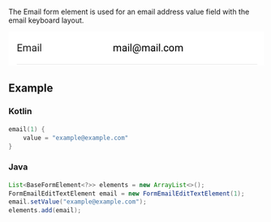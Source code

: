 The Email form element is used for an email address value field with the email keyboard layout.

![Example](/images/Email.PNG)

## Example

### Kotlin

```kotlin
email(1) {
    value = "example@example.com"
}
```

### Java

```java
List<BaseFormElement<?>> elements = new ArrayList<>();
FormEmailEditTextElement email = new FormEmailEditTextElement(1);
email.setValue("example@example.com");
elements.add(email);
```
